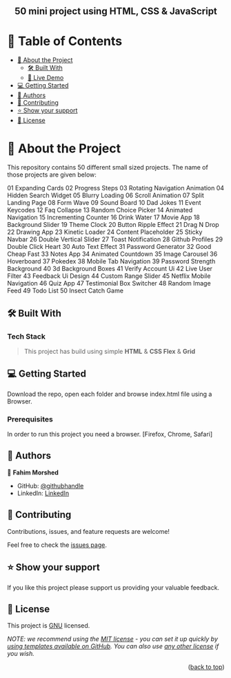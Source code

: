 <a name="readme-top"></a>

<!--
HOW TO USE:
This is an example of how you may give instructions on setting up your project locally.

Modify this file to match your project and remove sections that don't apply.

REQUIRED SECTIONS:
- Table of Contents
- About the Project
  - Built With
  - Live Demo
- Getting Started
- Authors
- Future Features
- Contributing
- Show your support
- Acknowledgements
- License

OPTIONAL SECTIONS:
- FAQ

After you're finished please remove all the comments and instructions!
-->

<div align="center">

  <h2>50 mini project using HTML, CSS & JavaScript</h2>

</div>

<!-- TABLE OF CONTENTS -->

# 📗 Table of Contents

- [📖 About the Project](#about-project)
  - [🛠 Built With](#built-with)
  - [🚀 Live Demo](#live-demo)
- [💻 Getting Started](#getting-started)
- [👥 Authors](#authors)
- [🤝 Contributing](#contributing)
- [⭐️ Show your support](#support)
- [📝 License](#license)

<!-- PROJECT DESCRIPTION -->

# 📖 About the Project <a name="about-project"></a>

This repository contains 50 different small sized projects. The name of those projects are given below:

01 Expanding Cards
02 Progress Steps
03 Rotating Navigation Animation
04 Hidden Search Widget
05 Blurry Loading
06 Scroll Animation
07 Split Landing Page
08 Form Wave
09 Sound Board
10 Dad Jokes
11 Event Keycodes
12 Faq Collapse
13 Random Choice Picker
14 Animated Navigation
15 Incrementing Counter
16 Drink Water
17 Movie App
18 Background Slider
19 Theme Clock
20 Button Ripple Effect
21 Drag N Drop
22 Drawing App
23 Kinetic Loader
24 Content Placeholder
25 Sticky Navbar
26 Double Vertical Slider
27 Toast Notification
28 Github Profiles
29 Double Click Heart
30 Auto Text Effect
31 Password Generator
32 Good Cheap Fast
33 Notes App
34 Animated Countdown
35 Image Carousel
36 Hoverboard
37 Pokedex
38 Mobile Tab Navigation
39 Password Strength Background
40 3d Background Boxes
41 Verify Account Ui
42 Live User Filter
43 Feedback Ui Design
44 Custom Range Slider
45 Netflix Mobile Navigation
46 Quiz App
47 Testimonial Box Switcher
48 Random Image Feed
49 Todo List
50 Insect Catch Game

## 🛠 Built With <a name="built-with"></a>

### Tech Stack <a name="tech-stack"></a>

> This project has build using simple <b>HTML</b> & <b>CSS Flex</b> & <b>Grid</b>

## 💻 Getting Started <a name="getting-started"></a>

Download the repo, open each folder and browse index.html file using a Browser.

### Prerequisites

In order to run this project you need a browser. [Firefox, Chrome, Safari]

<!-- AUTHORS -->

## 👥 Authors <a name="authors"></a>

👤 **Fahim Morshed**

- GitHub: [@githubhandle](https://github.com/fahim-86)
- LinkedIn: [LinkedIn](https://linkedin.com/in/fahim-morshed-jat)

<!-- CONTRIBUTING -->

## 🤝 Contributing <a name="contributing"></a>

Contributions, issues, and feature requests are welcome!

Feel free to check the [issues page](https://github.com/microverseinc/readme-template/issues).

## ⭐️ Show your support <a name="support"></a>

If you like this project please support us providing your valuable feedback.

<!-- LICENSE -->

## 📝 License <a name="license"></a>

This project is [GNU](./LICENSE) licensed.

_NOTE: we recommend using the [MIT license](https://choosealicense.com/licenses/mit/) - you can set it up quickly by [using templates available on GitHub](https://docs.github.com/en/communities/setting-up-your-project-for-healthy-contributions/adding-a-license-to-a-repository). You can also use [any other license](https://choosealicense.com/licenses/) if you wish._

<p align="right">(<a href="#readme-top">back to top</a>)</p>
